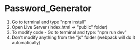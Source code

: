# Password_Generator

1. Go to terminal and type "npm install"
2. Open Live Server (index.html -> "public" folder)
3. To modify code - Go to terminal and type: "npm run dev"
4. Don't modify anything from the "js" folder (webpack will do it automatically)
